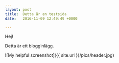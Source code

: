 ```yaml
---
layout: post
title:  Detta är en testsida
date:   2016-11-09 12:49:49 +0000

---
```

Hej!

Detta är ett blogginlägg.

![My helpful screenshot]({{ site.url }}/pics/header.jpg)
